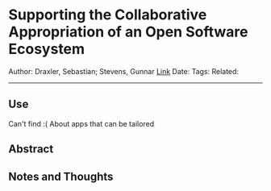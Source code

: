 # Supporting the Collaborative Appropriation of an Open Software Ecosystem
Author: Draxler, Sebastian; Stevens, Gunnar
[Link](https://d1wqtxts1xzle7.cloudfront.net/9900742/Draxler%20and%20Stevens%20-%202011%20-%20Supporting%20the%20Collaborative%20Appropriation%20of%20an%20O-with-cover-page-v2.pdf?Expires=1648229421&Signature=SOhqqtfr4gIb-pv5kbFEOl1ook3cUjrgk~FvEerGOT47RIV~c~MNMXvp27lE861~WQWN8BOMOUTkeUrFAqKmLF-ccnEI4gAGGmsIIHmp6PehIshtmZBNipZVZFQEnF-Z-8rwOwHKWeFFHcI~vUz1wruY~ngTDW8eu~0T4Fo0sek148N6q1noxamukLi92a0dIUu9fQJvnwBO0ftJhs~mLfjvBoJNqQYbL2KjuIeX8uAK6NYTgeCBKtiiopXp2awqUprmOiDt1QciQ6TaCJOK18uwKiYnp0IKp-WWxDgt-lOS9-v0RQVRqfUXHwnOvFP6MyLP4I~iKkeolsjvB1tXKw__&Key-Pair-Id=APKAJLOHF5GGSLRBV4ZA)
Date:
Tags:
Related:

---

## Use

Can't find :(
About apps that can be tailored

## Abstract

## Notes and Thoughts
